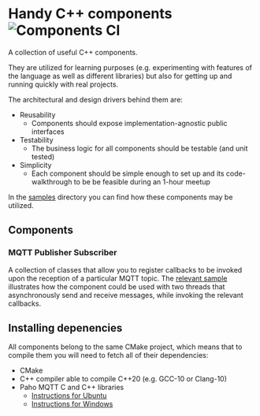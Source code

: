 # Handy C++ components ![Components CI]

A collection of useful C++ components.

They are utilized for learning purposes (e.g. experimenting with features of the language
as well as different libraries) but also for getting up and running quickly with real projects.

The architectural and design drivers behind them are:
* Reusability
  * Components should expose implementation-agnostic public interfaces
* Testability
  * The business logic for all components should be testable (and unit tested) 
* Simplicity
  * Each component should be simple enough to set up and its code-walkthrough to be
    be feasible during an 1-hour meetup

In the [samples](samples) directory you can find how these components may be utilized.

## Components

### MQTT Publisher Subscriber

A collection of classes that allow you to register callbacks to be invoked upon the reception of
a particular MQTT topic.
The [relevant sample](samples/mqtt_publisher_subscriber.cpp) illustrates how the component could be used
with two threads that asynchronously send and receive messages, while invoking the relevant callbacks.

## Installing depenencies

All components belong to the same CMake project, which means that to compile them you will
need to fetch all of their dependencies:

* CMake
* C++ compiler able to compile C++20 (e.g. GCC-10 or Clang-10)
* Paho MQTT C and C++ libraries
  * [Instructions for Ubuntu](https://github.com/eclipse/paho.mqtt.cpp#unix-and-linux)
  * [Instructions for Windows](https://github.com/eclipse/paho.mqtt.cpp#windows)

[Components CI]: https://github.com/platisd/handy-cpp-components/workflows/Components%20CI/badge.svg
